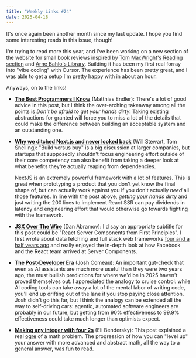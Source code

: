 ```yaml
---
title: "Weekly Links #24"
date: 2025-04-18
---
```


It's once again been another month since my last update. I hope you find some interesting
reads in this issue, though!

I'm trying to read more this year, and I've been working on a new section of the website
for small book reviews inspired by [Tom MacWright's Reading
section](https://macwright.com/reading/) and [Arne Bahlo's
Library](https://arne.me/library). Building it has been my first real forray into "vibe
coding" with Cursor. The experience has been pretty great, and I was able to get a setup
I'm pretty happy with in about an hour.

Anyways, on to the links!

<!--more-->

- [**The Best Programmers I Know**](https://endler.dev/2025/best-programmers/) (Matthias
  Endler): There's a lot of good advice in this post, but I think the over-arching
  takeaway among all the points is _Don't be afraid to get your hands dirty_. Taking
  existing abstractions for granted will force you to miss a lot of the details that could
  make the difference between building an acceptable system and an outstanding one.
  
- [**Why we ditched Next.js and never looked
  back**](https://northflank.com/blog/why-we-ditched-next-js-and-never-looked-back) (Will
  Stewart, Tom Snelling): "Build versus buy" is a big discussion at larger companies, but
  startups that supposedly shouldn't focus engineering effort outside of their core
  competency can also benefit from taking a deeper look at what benefits they're actually
  reaping from dependencies. 
  
  NextJS is an extremely powerful framework with a lot of features. This is great when
  prototyping a product that you don't yet know the final shape of, but can actually work
  against you if you don't actually *need* all those features. In line with the post
  above, _getting your hands dirty_ and just writing the 200 lines to implement React SSR
  can pay dividends in latency and engineering effort that would otherwise go towards
  fighting with the framework.
  
- [**JSX Over The Wire**](https://overreacted.io/jsx-over-the-wire/) (Dan Abramov): I'd
  say an appropriate subtitle for this post could be "React Server Components from First
  Principles". I first wrote about data fetching and full stack web frameworks [four and a
  half years ago](/blog/hotwiring%20the%20web/) and really enjoyed the in-depth look at
  how Facebook and the React team arrived at Server Components.
  
- [**The Post-Developer Era**](https://www.joshwcomeau.com/blog/the-post-developer-era/)
  (Josh Comeau): An important gut-check that even as AI assistants are much more useful
  than they were two years ago, the must bullish predictions for where we'd be in 2025
  haven't proved themselves out. I appreciated the analogy to cruise control: while AI
  coding tools can take away a lot of the mental labor of writing code, you'll end up
  drifting out of the lane if you stop paying close attention. Josh didn't go this far,
  but I think the analogy can be extended all the way to self-driving cars: agentic,
  automated software engineers are probably in our future, but getting from 90%
  effectiveness to 99.9% effectiveness could take much longer than optimists expect.

- [**Making any integer with four
  2s**](https://eli.thegreenplace.net/2025/making-any-integer-with-four-2s/) (Eli
  Bendersky): This post explained a real
  [ogre](https://www.google.com/url?sa=t&source=web&rct=j&opi=89978449&url=https://www.youtube.com/watch%3Fv%3D-FtCTW2rVFM&ved=2ahUKEwjp_OC32eaMAxWem4kEHS1pOfAQtwJ6BAgNEAI&usg=AOvVaw2yja0RgdLnWrjPrZWeEqiJ)
  of a math problem. The progression of how you can "level up" your answer with
  more advanced and abstract math, all the way to a general answer, was fun to read.
